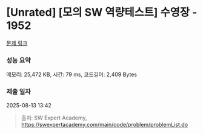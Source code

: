 # [Unrated] [모의 SW 역량테스트] 수영장 - 1952 

[문제 링크](https://swexpertacademy.com/main/code/problem/problemDetail.do?contestProbId=AV5PpFQaAQMDFAUq) 

### 성능 요약

메모리: 25,472 KB, 시간: 79 ms, 코드길이: 2,409 Bytes

### 제출 일자

2025-08-13 13:42



> 출처: SW Expert Academy, https://swexpertacademy.com/main/code/problem/problemList.do